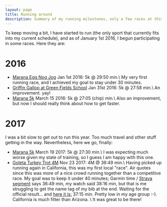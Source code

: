 ```yaml
---
layout: page
title: Running around
description: Summary of my running milestones, only a few races at this time
---
```


To keep moving a bit, I have started to run (the only sport that currently fits into my current schedule), 
and as of January 1st 2016, I begun participating in some races. Here they are:

2016
=====

* [Marana Egg Nog Jog](http://www.itsyourrace.com/Results.aspx?id=6787) Jan 1st 2016: 5k @ 29:50 min.\\
  My very first running race, and I achieved my goal to stay under 30 minutes.  
* [Griffin Gallop at Green Fields School](http://gallop.greenfields.org/) Jan 31st 2016: 5k @ 27:58 min.\\
  An improvement. yay!  
* [Marana 5k](http://www.azroadrunners.org/results/detail/marana-5000-results-2016) March 15 2016: 5k @ 27:05 (chip) min.\\
  Also an improvement, but now I should really think about how to get faster.  

2017
====

I was a bit slow to get out to run this year. Too much travel and other stuff getting in the
way. Nevertheless, here we go, finally:

* [Marana 5k](http://www.azroadrunners.org/results/detail/marana-5000-results-2017) March 19 2017: 5k @ 27:30 min.\\
  I was expecting much worse given my state of training, so I guess I am happy with this one. 
* [Goleta Turkey Trot 4M](http://www.runsantabarbara.com/thanksgiving-4-miler/) Nov 23 2017: 4M @ 36:49 min.\\
  Having picked up running again in California, this was my first local "race".
  Air quotes since this was more of a nice crowd running together than a 
  competitive race. My goal was to keep it under 40 minutes;  Garmin time /
  [Strava segment](https://www.strava.com/segments/6105454) says 36:49 min, my 
  watch said 38:16 min, but that is me struggling to get the name tag of my
  bib at the end. Waiting for the official result... and [here it is:](http://results.active.com/events/thanksgiving-4-miler-2017--2/thanksgiving-4-miler-2017/expanded) 37:15 min. Pretty low in my age group :-). California is much fitter than Arizona. \\
  It was great to be there!

